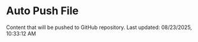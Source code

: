 # Auto Push File

Content that will be pushed to GitHub repository.
Last updated: 08/23/2025, 10:33:12 AM